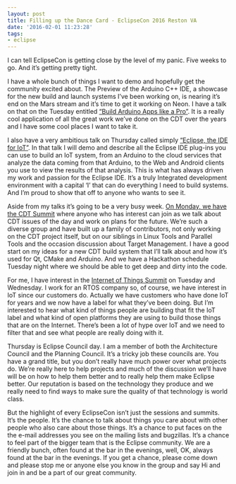 ```yaml
---
layout: post
title: Filling up the Dance Card - EclipseCon 2016 Reston VA
date: '2016-02-01 11:23:28'
tags:
- eclipse
---
```



I can tell EclipseCon is getting close by the level of my panic. Five weeks to go. And it’s getting pretty tight.

I have a whole bunch of things I want to demo and hopefully get the community excited about. The Preview of the Arduino C++ IDE, a showcase for the new build and launch systems I’ve been working on, is nearing it’s end on the Mars stream and it’s time to get it working on Neon. I have a talk on that on the Tuesday entitled [“Build Arduino Apps like a Pro”](https://www.eclipsecon.org/na2016/session/build-arduino-apps-pro-arduino-c-ide-eclipse). It is a really cool application of all the great work we’ve done on the CDT over the years and I have some cool places I want to take it.

I also have a very ambitious talk on Thursday called simply [“Eclipse, the IDE for IoT”](https://www.eclipsecon.org/na2016/session/eclipse-ide-iot). In that talk I will demo and describe all the Eclipse IDE plug-ins you can use to build an IoT system, from an Arduino to the cloud services that analyze the data coming from that Arduino, to the Web and Android clients you use to view the results of that analysis. This is what has always driven my work and passion for the Eclipse IDE. It’s a truly Integrated development environment with a capital ‘I’ that can do everything I need to build systems. And I’m proud to show that off to anyone who wants to see it.

Aside from my talks it’s going to be a very busy week. [On Monday, we have the CDT Summit](https://www.eclipsecon.org/na2016/cdt) where anyone who has interest can join as we talk about CDT issues of the day and work on plans for the future. We’re such a diverse group and have built up a family of contributors, not only working on the CDT project itself, but on our siblings in Linux Tools and Parallel Tools and the occasion discussion about Target Management. I have a good start on my ideas for a new CDT build system that I’ll talk about and how it’s used for Qt, CMake and Arduino. And we have a Hackathon schedule Tuesday night where we should be able to get deep and dirty into the code.

For me, I have interest in the [Internet of Things Summit](https://www.eclipsecon.org/na2016/iot-summit) on Tuesday and Wednesday. I work for an RTOS company so, of course, we have interest in IoT since our customers do. Actually we have customers who have done IoT for years and we now have a label for what they’ve been doing. But I’m interested to hear what kind of things people are building that fit the IoT label and what kind of open platforms they are using to build those things that are on the Internet. There’s been a lot of hype over IoT and we need to filter that and see what people are really doing with it.

Thursday is Eclipse Council day. I am a member of both the Architecture Council and the Planning Council. It’s a tricky job these councils are. You have a grand title, but you don’t really have much power over what projects do. We’re really here to help projects and much of the discussion we’ll have will be on how to help them better and to really help them make Eclipse better. Our reputation is based on the technology they produce and we really need to find ways to make sure the quality of that technology is world class.

But the highlight of every EclipseCon isn’t just the sessions and summits. It’s the people. It’s the chance to talk about things you care about with other people who also care about those things. It’s a chance to put faces on the the e-mail addresses you see on the mailing lists and bugzillas. It’s a chance to feel part of the bigger team that is the Eclipse community. We are a friendly bunch, often found at the bar in the evenings, well, OK, always found at the bar in the evenings. If you get a chance, please come down and please stop me or anyone else you know in the group and say Hi and join in and be a part of our great community.


